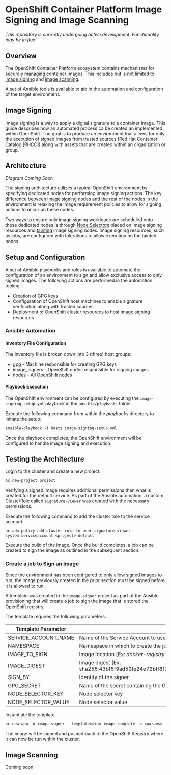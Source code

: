 OpenShift Container Platform Image Signing and Image Scanning
========================================

_This repository is currently undergoing active development. Functionality may be in flux_

## Overview

The OpenShift Container Platform ecosystem contains mechanisms for securely managing container images. This includes but is not limited to [image signing](https://docs.openshift.com/container-platform/3.6/admin_guide/image_signatures.html) and [image scanning](https://docs.openshift.com/container-platform/3.6/security/container_content.html#security-content-scanning).

A set of Ansible tools is available to aid in the automation and configuration of the target environment.

## Image Signing

Image signing is a way to apply a digital signature to a container image. This guide describes how an automated process ca be created an implemented within OpenShift. The goal is to produce an environment that allows for only the execution of signed images from trusted sources (Red Hat Container Catalog [RHCC]) along with assets that are created within an organization or group.  

## Architecture

_Diagram Coming Soon_

The signing architecture utilizes a typical OpenShift environment by specifying dedicated nodes for performing image signing actions. The key difference between image signing nodes and the rest of the nodes in the environment is relaxing the image requirement policies to allow for signing actions to occur on these nodes. 

Two ways to ensure only image signing workloads are scheduled onto these dedicated nodes is through [Node Selectors](https://docs.openshift.com/container-platform/latest/admin_guide/scheduling/node_selector.html#admin-guide-sched-selector-config) placed on image signing resources and [tainting](https://docs.openshift.com/container-platform/latest/admin_guide/scheduling/taints_tolerations.html) image signing nodes. Image signing resources, such as jobs, are configured with tolerations to allow execution on the tainted nodes.

## Setup and Configuration

A set of Ansible playbooks and roles is available to automate the configuration of an environment to sign and allow exclusive access to only signed images. The following actions are performed in the automation tooling:

* Creation of GPG keys
* Configuration of OpenShift host machines to enable signature verification along with trusted sources
* Deployment of OpenShift cluster resources to host image signing resources

### Ansible Automation


#### Inventory File Configuration

The inventory file is broken down into 3 (three) host groups:

* gpg - Machine responsible for creating GPG keys
* image_signers - OpenShift nodes responsible for signing images
* nodes - All OpenShift nodes

#### Playbook Execution

The OpenShift environment can be configured by executing the `image-signing-setup.yml` playbook in the `ansible/playbooks` folder.

Execute the following command from within the _playbooks_ directory to initiate the setup:

```
ansible-playbook -i hosts image-signing-setup.yml
```

Once the playbook completes, the OpenShift environment will be configured to handle image signing and execution.

## Testing the Architecture

Login to the cluster and create a new project:

```
oc new-project project
```

Verifying a signed image requires additional permissions than what is created  for the default service. As part of the Ansible automation, a custom ClusterRole called `signature-viewer` was created with the necessary permissions. 

Execute the following command to add the cluster role to the service account:

```
oc adm policy add-cluster-role-to-user signature-viewer system:serviceaccount:<project>:default
```

Execute the build of the image. Once the build completes, a job can be created to sign the image as outlined in the subsequent section.

### Create a job to Sign an Image

Since the environment has been configured to only allow signed images to run, the image previously created in the prior section must be signed before it is allowed to run. 

A template was created in the `image-signer` project as part of the Ansible provisioning that will create a job to sign the image that is stored the OpenShift registry.

The template requires the following parameters:

|Template Parameter|Description|Default Value|
|--------------------------|----------------|-----------------|
|SERVICE_ACCOUNT_NAME|Name of the Service Account to use|imagemanager|
|NAMESPACE|Namespace in which to create the job|image-signer|
|IMAGE_TO_SIGN|Image location (Ex: _docker-registry.default.svc:5000/test-project/test-image:latest_)| |
|IMAGE_DIGEST|Image digest (Ex: sha256:43bf6f9ad59fe24e72bff8f2e7427639c034026d6ba43d37651d07812266e99a)| |
|SIGN_BY|Identity of the signer| |
|GPG_SECRET| Name of the secret containing the GPG keypair| gpg |
|NODE_SELECTOR_KEY| Node selector key | image_signer |
|NODE_SELECTOR_VALUE| Node selector value | true |

Instantiate the template

```
oc new-app -n image-signer --template=sign-image-template -p <params>
```

The image will be signed and pushed back to the OpenShift Registry where it can now be run within the cluster.

## Image Scanning

Coming soon